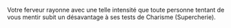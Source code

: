 ﻿---
id: subclass_wise_priest_fr.md#nul-ne-ment-devant-dieu
name: Nul ne ment devant Dieu
---
Votre ferveur rayonne avec une telle intensité que toute personne tentant de vous mentir subit un désavantage à ses tests de Charisme (Supercherie).

